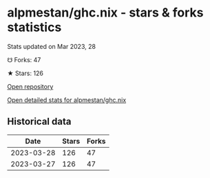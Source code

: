 # alpmestan/ghc.nix - stars & forks statistics

Stats updated on Mar 2023, 28

☋ Forks: 47

★ Stars: 126

[Open repository](https://github.com/alpmestan/ghc.nix)

[Open detailed stats for alpmestan/ghc.nix](https://reviewgithub.com/rep/alpmestan/ghc.nix)

## Historical data
| Date | Stars | Forks |
|------|-------|-------|
| 2023-03-28 | 126 | 47 | 
| 2023-03-27 | 126 | 47 | 

